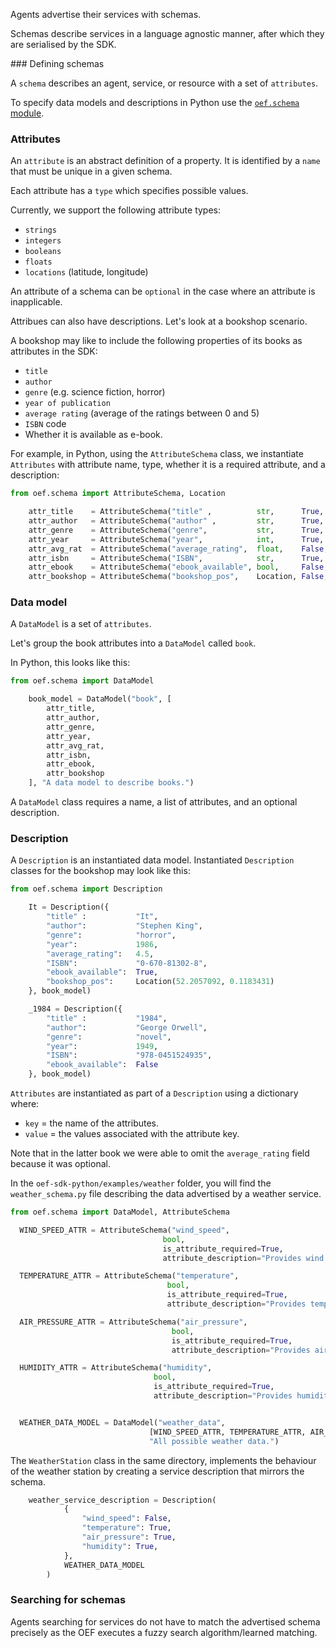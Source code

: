 Agents advertise their services with schemas. 

Schemas describe services in a language agnostic manner, after which they are serialised by the SDK. 


### Defining schemas

A `schema` describes an agent, service, or resource with a set of `attributes`.

To specify data models and descriptions in Python use the <a href="http://oef-sdk-docs.fetch.ai/oef.html#oef-schema" target=_blank>`oef.schema` module</a>.


### Attributes

An `attribute` is an abstract definition of a property. It is identified by a `name` that must be unique in a given schema.

Each attribute has a `type` which specifies possible values.

Currently, we support the following attribute types:

* `strings`
* `integers`
* `booleans`
* `floats`
* `locations` (latitude, longitude)

An attribute of a schema can be `optional` in the case where an attribute is inapplicable.

Attribues can also have descriptions. Let's look at a bookshop scenario.

A bookshop may like to include the following properties of its books as attributes in the SDK:

* `title`
* `author`
* `genre` (e.g. science fiction, horror)
* `year of publication`
* `average rating` (average of the ratings between 0 and 5)
* `ISBN` code
* Whether it is available as e-book. 

For example, in Python, using the `AttributeSchema` class, we instantiate `Attributes` with attribute name, type, whether it is a required attribute, and a description:

``` python
from oef.schema import AttributeSchema, Location

    attr_title    = AttributeSchema("title" ,          str,      True,  "The title of the book.")
    attr_author   = AttributeSchema("author" ,         str,      True,  "The author of the book.")
    attr_genre    = AttributeSchema("genre",           str,      True,  "The genre of the book.")
    attr_year     = AttributeSchema("year",            int,      True,  "The year of publication of the book.")
    attr_avg_rat  = AttributeSchema("average_rating",  float,    False, "The average rating of the book.")
    attr_isbn     = AttributeSchema("ISBN",            str,      True,  "The ISBN.")
    attr_ebook    = AttributeSchema("ebook_available", bool,     False, "If the book can be sold as an e-book.")
    attr_bookshop = AttributeSchema("bookshop_pos",    Location, False, "The location of the bookshop where you can find the book")
```


### Data model

A `DataModel` is a set of `attributes`. 

Let's group the book attributes into a `DataModel` called `book`. 

In Python, this looks like this:

``` python
from oef.schema import DataModel

    book_model = DataModel("book", [
        attr_title,
        attr_author,
        attr_genre,
        attr_year,
        attr_avg_rat,
        attr_isbn,
        attr_ebook,
        attr_bookshop
    ], "A data model to describe books.")

```


A `DataModel` class requires a name, a list of attributes, and an optional description.



### Description

A `Description` is  an instantiated data model. Instantiated `Description` classes for the bookshop may look like this:

``` python
from oef.schema import Description

    It = Description({
        "title" :           "It",
        "author":           "Stephen King",
        "genre":            "horror",
        "year":             1986,
        "average_rating":   4.5,
        "ISBN":             "0-670-81302-8",
        "ebook_available":  True,
        "bookshop_pos":     Location(52.2057092, 0.1183431)
    }, book_model)

    _1984 = Description({
        "title" :           "1984",
        "author":           "George Orwell",
        "genre":            "novel",
        "year":             1949,
        "ISBN":             "978-0451524935",
        "ebook_available":  False
    }, book_model)
```

`Attributes` are instantiated as part of a `Description` using a dictionary where:

* `key` = the name of the attributes.
* `value` = the values associated with the attribute key.

Note that in the latter book we were able to omit the ``average_rating`` field because it was optional. 

In the `oef-sdk-python/examples/weather` folder, you will find the `weather_schema.py` file describing the data advertised by a weather service.

``` python
from oef.schema import DataModel, AttributeSchema

  WIND_SPEED_ATTR = AttributeSchema("wind_speed",
                                  bool,
                                  is_attribute_required=True,
                                  attribute_description="Provides wind speed measurements.")

  TEMPERATURE_ATTR = AttributeSchema("temperature",
                                   bool,
                                   is_attribute_required=True,
                                   attribute_description="Provides temperature measurements.")

  AIR_PRESSURE_ATTR = AttributeSchema("air_pressure",
                                    bool,
                                    is_attribute_required=True,
                                    attribute_description="Provides air pressure measurements.")

  HUMIDITY_ATTR = AttributeSchema("humidity",
                                bool,
                                is_attribute_required=True,
                                attribute_description="Provides humidity measurements.")


  WEATHER_DATA_MODEL = DataModel("weather_data",
                               [WIND_SPEED_ATTR, TEMPERATURE_ATTR, AIR_PRESSURE_ATTR, HUMIDITY_ATTR],
                               "All possible weather data.")
```
The `WeatherStation` class in the same directory, implements the behaviour of the weather station by creating a service description that mirrors the schema.

``` python
	weather_service_description = Description(
	        {
	            "wind_speed": False,
	            "temperature": True,
	            "air_pressure": True,
	            "humidity": True,
	        },
	        WEATHER_DATA_MODEL
	    )
```

### Searching for schemas

Agents searching for services do not have to match the advertised schema precisely as the OEF executes a fuzzy search algorithm/learned matching.


<br/>